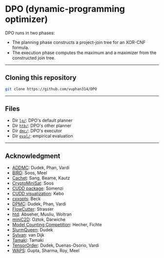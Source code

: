 # DPO (dynamic-programming optimizer)
DPO runs in two phases:
- The planning phase constructs a project-join tree for an XOR-CNF formula.
- The execution phase computes the maximum and a maximizer from the constructed join tree.

--------------------------------------------------------------------------------

## Cloning this repository
```bash
git clone https://github.com/vuphan314/DPO
```

--------------------------------------------------------------------------------

## Files
- Dir [`lg/`](./lg/): DPO's default planner
- Dir [`htb/`](./htb/): DPO's other planner
- Dir [`dmc/`](./dmc/): DPO's executor
- Dir [`eval/`](./eval/): empirical evaluation

--------------------------------------------------------------------------------

## Acknowledgment
- [ADDMC](https://github.com/vardigroup/ADDMC): Dudek, Phan, Vardi
- [BIRD](https://github.com/meelgroup/approxmc): Soos, Meel
- [Cachet](https://cs.rochester.edu/u/kautz/Cachet): Sang, Beame, Kautz
- [CryptoMiniSat](https://github.com/msoos/cryptominisat): Soos
- [CUDD package](https://github.com/ivmai/cudd): Somenzi
- [CUDD visualization](https://davidkebo.com/cudd#cudd6): Kebo
- [cxxopts](https://github.com/jarro2783/cxxopts): Beck
- [DPMC](https://github.com/vardigroup/DPMC): Dudek, Phan, Vardi
- [FlowCutter](https://github.com/kit-algo/flow-cutter-pace17): Strasser
- [htd](https://github.com/mabseher/htd): Abseher, Musliu, Woltran
- [miniC2D](http://reasoning.cs.ucla.edu/minic2d): Oztok, Darwiche
- [Model Counting Competition](https://mccompetition.org): Hecher, Fichte
- [SlurmQueen](https://github.com/Kasekopf/SlurmQueen): Dudek
- [Sylvan](https://trolando.github.io/sylvan): van Dijk
- [Tamaki](https://github.com/TCS-Meiji/PACE2017-TrackA): Tamaki
- [TensorOrder](https://github.com/vardigroup/TensorOrder): Dudek, Duenas-Osorio, Vardi
- [WAPS](https://github.com/meelgroup/WAPS): Gupta, Sharma, Roy, Meel
